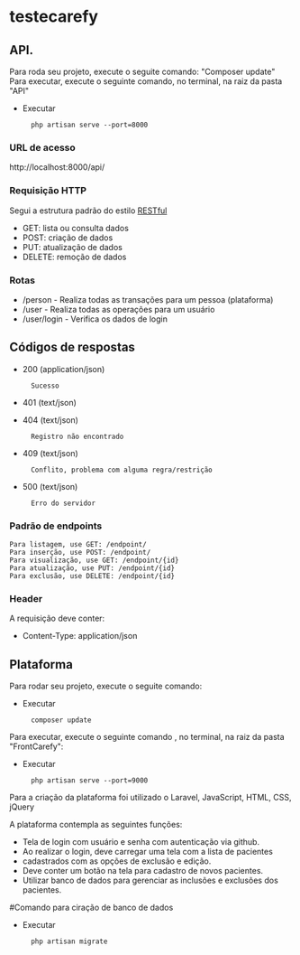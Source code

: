 # testecarefy

##  API.
  
Para roda seu projeto, execute o seguite comando: "Composer update"
Para executar, execute o seguinte comando, no terminal, na raiz da pasta "API"

+ Executar

        php artisan serve --port=8000
  

### URL de acesso
http://localhost:8000/api/

### Requisição HTTP

Segui a estrutura padrão do estilo [RESTful](https://en.wikipedia.org/wiki/Representational_state_transfer)

- GET: lista ou consulta dados
- POST: criação de dados
- PUT: atualização de dados
- DELETE: remoção de dados


### Rotas


+ /person - Realiza todas as transações para um pessoa (plataforma)
+ /user - Realiza todas as operações para um usuário
+ /user/login - Verifica os dados de login



## Códigos de respostas

+ 200 (application/json)

        Sucesso

+ 401 (text/json)


+ 404 (text/json)

        Registro não encontrado

+ 409 (text/json)

        Conflito, problema com alguma regra/restrição 

+ 500 (text/json)

        Erro do servidor


### Padrão de endpoints
    Para listagem, use GET: /endpoint/
    Para inserção, use POST: /endpoint/
    Para visualização, use GET: /endpoint/{id}
    Para atualização, use PUT: /endpoint/{id}
    Para exclusão, use DELETE: /endpoint/{id}
    
    

### Header
A requisição deve conter:

- Content-Type: application/json


## Plataforma
Para rodar seu projeto, execute o seguite comando: 

+ Executar

        composer update

Para executar, execute o seguinte comando , no terminal, na raiz da pasta "FrontCarefy":

+ Executar

        php artisan serve --port=9000

Para a criação da plataforma foi utilizado o Laravel, JavaScript, HTML, CSS, jQuery

A plataforma contempla as seguintes funções:

+ Tela de login com usuário e senha com autenticação via github.
+ Ao realizar o login, deve carregar uma tela com a lista de pacientes
+ cadastrados com as opções de exclusão e edição.
+ Deve conter um botão na tela para cadastro de novos pacientes.
+ Utilizar banco de dados para gerenciar as inclusões e exclusões dos
pacientes.

#Comando para ciração de banco de dados

+ Executar

        php artisan migrate 



